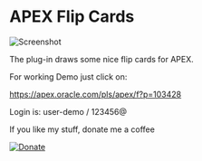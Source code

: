  # APEX Flip Cards

![Screenshot](https://github.com/RonnyWeiss/APEX-Flip-Cards/blob/master/screenshot.gif?raw=true)

The plug-in draws some nice flip cards for APEX.

For working Demo just click on:

https://apex.oracle.com/pls/apex/f?p=103428

Login is: user-demo / 123456@

If you like my stuff, donate me a coffee

[![Donate](https://img.shields.io/badge/Donate-PayPal-green.svg)](https://www.paypal.me/RonnyW1)